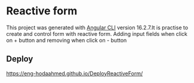 
# Reactive form

This project was generated with [Angular CLI](https://github.com/angular/angular-cli) version 16.2.7.It is practise to create and control form with reactive form. Adding input fields when click on + button and removing when click on - button

## Deploy
https://eng-hodaahmed.github.io/DeployReactiveForm/

